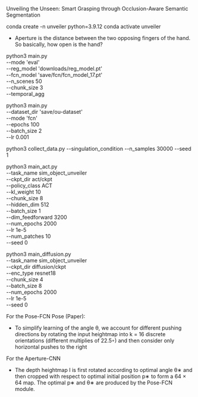 Unveiling the Unseen: Smart Grasping through Occlusion-Aware Semantic Segmentation

conda create -n unveiler python=3.9.12
conda activate unveiler

- Aperture is the distance between the two opposing fingers of the hand. So basically, how open is the hand?

<!-- python3 main.py --mode 'eval' --fcn_model 'downloads/fcn_model.pt' --reg_model 'downloads/reg_model.pt' --n_scenes 5 -->
python3 main.py \
--mode 'eval' \
--reg_model 'downloads/reg_model.pt' \
--fcn_model 'save/fcn/fcn_model_17.pt' \
--n_scenes 50 \
--chunk_size 3 \
--temporal_agg 

python3 main.py \
--dataset_dir 'save/ou-dataset' \
--mode 'fcn' \
--epochs 100 \
--batch_size 2 \
--lr 0.001

python3 collect_data.py --singulation_condition --n_samples 30000 --seed 1

python3 main_act.py \
--task_name sim_object_unveiler \
--ckpt_dir act/ckpt \
--policy_class ACT \
--kl_weight 10 \
--chunk_size 8 \
--hidden_dim 512 \
--batch_size 1 \
--dim_feedforward 3200 \
--num_epochs 2000 \
--lr 1e-5 \
--num_patches 10 \
--seed 0

python3 main_diffusion.py \
--task_name sim_object_unveiler \
--ckpt_dir diffusion/ckpt \
--enc_type resnet18 \
--chunk_size 4 \
--batch_size 8 \
--num_epochs 2000 \
--lr 1e-5 \
--seed 0

For the Pose-FCN Pose (Paper):
- To simplify learning of the angle θ, we account for
different pushing directions by rotating the input heightmap into
k = 16 discrete orientations (different multiplies of 22.5◦) and
then consider only horizontal pushes to the right

For the Aperture-CNN
- The depth heightmap I is first rotated according to optimal angle θ∗ and then cropped with
respect to optimal initial position p∗ to form a 64 × 64 map. The
optimal p∗ and θ∗ are produced by the Pose-FCN module.